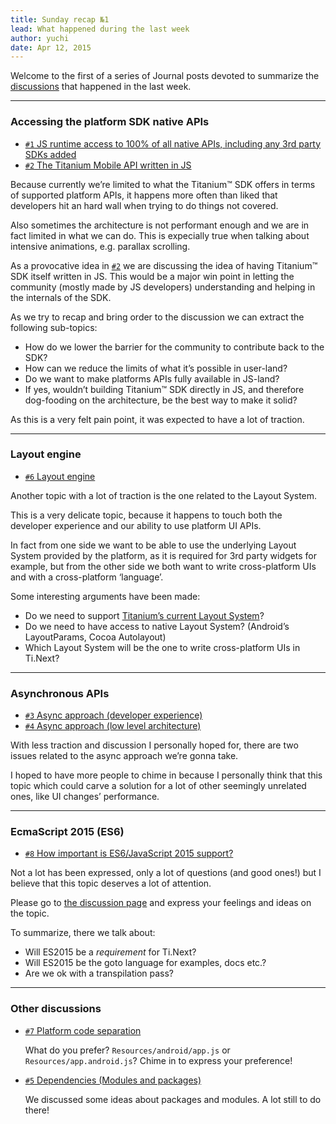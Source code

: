 ```yaml
---
title: Sunday recap №1
lead: What happened during the last week
author: yuchi
date: Apr 12, 2015
---
```


Welcome to the first of a series of Journal posts devoted to summarize the
[discussions][discuss] that happened in the last week.

[discuss]: https://github.com/TiForward/discuss/issues

- - -

### Accessing the platform SDK native APIs

- [`#1` JS runtime access to 100% of all native APIs, including any 3rd party SDKs added][issue-1]
- [`#2` The Titanium Mobile API written in JS][issue-2]

Because currently we’re limited to what the Titanium™ SDK offers in terms of
supported platform APIs, it happens more often than liked that developers hit
an hard wall when trying to do things not covered.

Also sometimes the architecture is not performant enough and we are in fact
limited in what we can do. This is expecially true when talking about intensive
animations, e.g. parallax scrolling.

As a provocative idea in [`#2`][issue-2] we are discussing the idea of having
Titanium™ SDK itself written in JS. This would be a major win point in letting
the community (mostly made by JS developers) understanding and helping in the
internals of the SDK.

As we try to recap and bring order to the discussion we can extract the
following sub-topics:

- How do we lower the barrier for the community to contribute back to the SDK?
- How can we reduce the limits of what it’s possible in user-land?
- Do we want to make platforms APIs fully available in JS-land?
- If yes, wouldn’t building Titanium™ SDK directly in JS, and therefore
  dog-fooding on the architecture, be the best way to make it solid?

As this is a very felt pain point, it was expected to have a lot of traction.

- - -

### Layout engine

- [`#6` Layout engine][issue-6]

Another topic with a lot of traction is the one related to the Layout System.

This is a very delicate topic, because it happens to touch both the developer
experience and our ability to use platform UI APIs.

In fact from one side we want to be able to use the underlying Layout System
provided by the platform, as it is required for 3rd party widgets for example,
but from the other side we both want to write cross-platform UIs and with a
cross-platform ‘language’.

Some interesting arguments have been made:

- Do we need to support [Titanium’s current Layout System](http://docs.appcelerator.com/titanium/latest/#!/guide/Transitioning_to_the_New_UI_Layout_System)?
- Do we need to have access to native Layout System? (Android’s LayoutParams, Cocoa Autolayout)
- Which Layout System will be the one to write cross-platform UIs in Ti.Next?

- - -

### Asynchronous APIs

- [`#3` Async approach (developer experience)][issue-3]
- [`#4` Async approach (low level architecture)][issue-4]

With less traction and discussion I personally hoped for, there are two issues
related to the async approach we’re gonna take.

I hoped to have more people to chime in because I personally think that this
topic which could carve a solution for a lot of other seemingly unrelated ones,
like UI changes’ performance.

- - -

### EcmaScript 2015 (ES6)

- [`#8` How important is ES6/JavaScript 2015 support?][issue-8]

Not a lot has been expressed, only a lot of questions (and good ones!) but I believe that this topic deserves a lot of attention.

Please go to [the discussion page][issue-8] and express your feelings and ideas
on the topic.

To summarize, there we talk about:

- Will ES2015 be a *requirement* for Ti.Next?
- Will ES2015 be the goto language for examples, docs etc.?
- Are we ok with a transpilation pass?

- - -

### Other discussions

- [`#7` Platform code separation][issue-7]

  What do you prefer? `Resources/android/app.js` or `Resources/app.android.js`?
  Chime in to express your preference!

- [`#5` Dependencies (Modules and packages)][issue-5]

  We discussed some ideas about packages and modules. A lot still to do there!


[issue-1]: https://github.com/TiForward/discuss/issues/1
[issue-2]: https://github.com/TiForward/discuss/issues/2
[issue-3]: https://github.com/TiForward/discuss/issues/3
[issue-4]: https://github.com/TiForward/discuss/issues/4
[issue-5]: https://github.com/TiForward/discuss/issues/5
[issue-6]: https://github.com/TiForward/discuss/issues/6
[issue-7]: https://github.com/TiForward/discuss/issues/7
[issue-8]: https://github.com/TiForward/discuss/issues/8

